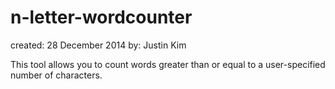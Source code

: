 n-letter-wordcounter
===============
created: 28 December 2014
by: Justin Kim

This tool allows you to count words greater than or equal to a user-specified number of characters.
